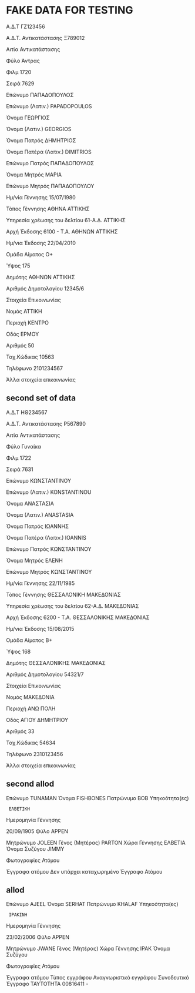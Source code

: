 # FAKE DATA FOR TESTING

Α.Δ.Τ
ΓΖ123456

Α.Δ.Τ. Αντικατάστασης
Ξ789012

Αιτία Αντικατάστασης

Φύλο
Άντρας

Φιλμ
1720

Σειρά
7629

Επώνυμο
ΠΑΠΑΔΟΠΟΥΛΟΣ

Επώνυμο (Λατιν.)
PAPADOPOULOS

Όνομα
ΓΕΩΡΓΙΟΣ

Όνομα (Λατιν.)
GEORGIOS

Όνομα Πατρός
ΔΗΜΗΤΡΙΟΣ

Όνομα Πατέρα (Λατιν.)
DIMITRIOS

Επώνυμο Πατρός
ΠΑΠΑΔΟΠΟΥΛΟΣ

Όνομα Μητρός
ΜΑΡΙΑ

Επώνυμο Μητρός
ΠΑΠΑΔΟΠΟΥΛΟΥ

Ημ/νία Γέννησης
15/07/1980

Τόπος Γέννησης
ΑΘΗΝΑ ΑΤΤΙΚΗΣ

Υπηρεσία χρέωσης του δελτίου
61-Α.Δ. ΑΤΤΙΚΗΣ

Αρχή Έκδοσης
6100 - Τ.Α. ΑΘΗΝΩΝ ΑΤΤΙΚΗΣ

Ημ/νια Έκδοσης
22/04/2010

Ομάδα Αίματος
Ο+

Ύψος
175

Δημότης
ΑΘΗΝΩΝ ΑΤΤΙΚΗΣ

Αριθμός Δημοτολογίου
12345/6

Στοιχεία Επικοινωνίας

Νομός
ΑΤΤΙΚΗ

Περιοχή
ΚΕΝΤΡΟ

Οδός
ΕΡΜΟΥ

Αριθμός
50

Ταχ.Κώδικας
10563

Τηλέφωνο
2101234567

Άλλα στοιχεία επικοινωνίας

## second set of data

Α.Δ.Τ
ΗΘ234567

Α.Δ.Τ. Αντικατάστασης
Ρ567890

Αιτία Αντικατάστασης

Φύλο
Γυναίκα

Φιλμ
1722

Σειρά
7631

Επώνυμο
ΚΩΝΣΤΑΝΤΙΝΟΥ

Επώνυμο (Λατιν.)
KONSTANTINOU

Όνομα
ΑΝΑΣΤΑΣΙΑ

Όνομα (Λατιν.)
ANASTASIA

Όνομα Πατρός
ΙΩΑΝΝΗΣ

Όνομα Πατέρα (Λατιν.)
IOANNIS

Επώνυμο Πατρός
ΚΩΝΣΤΑΝΤΙΝΟΥ

Όνομα Μητρός
ΕΛΕΝΗ

Επώνυμο Μητρός
ΚΩΝΣΤΑΝΤΙΝΟΥ

Ημ/νία Γέννησης
22/11/1985

Τόπος Γέννησης
ΘΕΣΣΑΛΟΝΙΚΗ ΜΑΚΕΔΟΝΙΑΣ

Υπηρεσία χρέωσης του δελτίου
62-Α.Δ. ΜΑΚΕΔΟΝΙΑΣ

Αρχή Έκδοσης
6200 - Τ.Α. ΘΕΣΣΑΛΟΝΙΚΗΣ ΜΑΚΕΔΟΝΙΑΣ

Ημ/νια Έκδοσης
15/08/2015

Ομάδα Αίματος
Β+

Ύψος
168

Δημότης
ΘΕΣΣΑΛΟΝΙΚΗΣ ΜΑΚΕΔΟΝΙΑΣ

Αριθμός Δημοτολογίου
54321/7

Στοιχεία Επικοινωνίας

Νομός
ΜΑΚΕΔΟΝΙΑ

Περιοχή
ΑΝΩ ΠΟΛΗ

Οδός
ΑΓΙΟΥ ΔΗΜΗΤΡΙΟΥ

Αριθμός
33

Ταχ.Κώδικας
54634

Τηλέφωνο
2310123456

Άλλα στοιχεία επικοινωνίας

## second allod

Επώνυμο
TUNAMAN
Όνομα
FISHBONES
Πατρώνυμο
BOB
Υπηκοότητα(ες)

     ΕΛΒΕΤΙΚΗ

Ημερομηνία Γέννησης

20/09/1905
Φύλο
ΑΡΡΕΝ

Μητρώνυμο
JOLEEN
Γένος (Μητέρας)
PARTON
Χώρα Γέννησης
ΕΛΒΕΤΙΑ
Όνομα Συζύγου
JIMMY

Φωτογραφίες Ατόμου

Έγγραφα ατόμου
Δεν υπάρχει καταχωρημένο Έγγραφο Ατόμου

## allod

Επώνυμο
AJEEL
Όνομα
SERHAT
Πατρώνυμο
KHALAF
Υπηκοότητα(ες)

     ΙΡΑΚΙΝΗ

Ημερομηνία Γέννησης

23/02/2006
Φύλο
ΑΡΡΕΝ

Μητρώνυμο
JWANE
Γένος (Μητέρας)
Χώρα Γέννησης
ΙΡΑΚ
Όνομα Συζύγου

Φωτογραφίες Ατόμου

Έγγραφα ατόμου
Τύπος εγγράφου Αναγνωριστικό εγγράφου Συνοδευτικό Έγγραφο
ΤΑΥΤΟΤΗΤΑ 00816411 -
